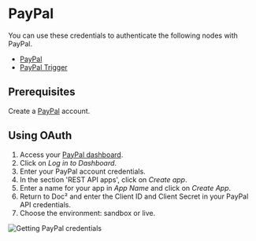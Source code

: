 # PayPal

You can use these credentials to authenticate the following nodes with PayPal.
- [PayPal](/workflow/integrations/nodes/workflow-nodes-base.payPal/)
- [PayPal Trigger](/workflow/integrations/trigger-nodes/workflow-nodes-base.payPalTrigger/)

## Prerequisites

Create a [PayPal](https://paypal.com/) account.

## Using OAuth

1. Access your [PayPal dashboard](https://developer.paypal.com/developer/applications/).
2. Click on *Log in to Dashboard*.
3. Enter your PayPal account credentials.
4. In the section 'REST API apps', click on *Create app*.
5. Enter a name for your app in *App Name* and click on *Create App*.
6. Return to Doc² and enter the Client ID and Client Secret in your PayPal API credentials.
7. Choose the environment: sandbox or live.

![Getting PayPal credentials](/_images/integrations/credentials/paypal/using-oauth.gif)

